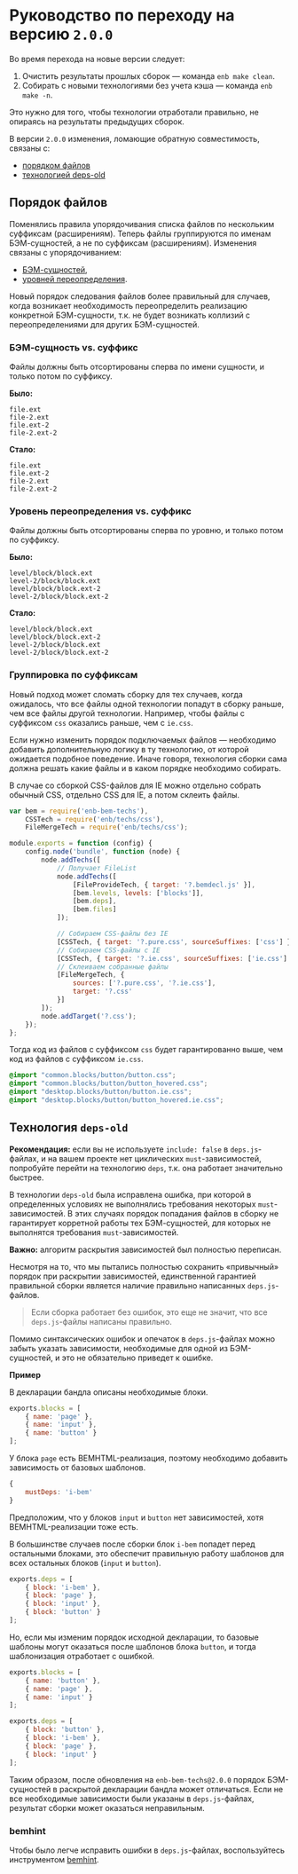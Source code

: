 Руководство по переходу на версию `2.0.0`
=========================================

Во время перехода на новые версии следует:

1. Очистить результаты прошлых сборок — команда `enb make clean`.
2. Собирать с новыми технологиями без учета кэша — команда `enb make -n`.

Это нужно для того, чтобы технологии отработали правильно, не опираясь на результаты предыдущих сборок.

В версии `2.0.0` изменения, ломающие обратную совместимость, связаны с:

* [порядком файлов](#Порядок-файлов)
* [технологией deps-old](#Технология-deps-old)

Порядок файлов
--------------

Поменялись правила упорядочивания списка файлов по нескольким суффиксам (расширениям). Теперь файлы группируются по именам БЭМ-сущностей, а не по суффиксам (расширениям). Изменения связаны с упорядочиванием:

* [БЭМ-сущностей](#БЭМ-сущность-vs-суффикс),
* [уровней переопределения](#Уровень-переопределения-vs-суффикс).

Новый порядок следования файлов более правильный для случаев, когда возникает необходимость переопределить реализацию конкретной БЭМ-сущности, т.к. не будет возникать коллизий с переопределениями для других БЭМ-сущностей.

### БЭМ-сущность vs. суффикс

Файлы должны быть отсортированы сперва по имени сущности, и только потом по суффиксу.

**Было:**

```
file.ext
file-2.ext
file.ext-2
file-2.ext-2
```

**Стало:**

```
file.ext
file.ext-2
file-2.ext
file-2.ext-2
```

### Уровень переопределения vs. суффикс

Файлы должны быть отсортированы сперва по уровню, и только потом по суффиксу.

**Было:**

```
level/block/block.ext
level-2/block/block.ext
level/block/block.ext-2
level-2/block/block.ext-2
```

**Стало:**

```
level/block/block.ext
level/block/block.ext-2
level-2/block/block.ext
level-2/block/block.ext-2
```

### Группировка по суффиксам

Новый подход может сломать сборку для тех случаев, когда ожидалось, что все файлы одной технологии попадут в сборку раньше, чем все файлы другой технологии. Например, чтобы файлы с суффиксом `css` оказались раньше, чем с `ie.css`.

Если нужно изменить порядок подключаемых файлов — необходимо добавить дополнительную логику в ту технологию, от которой ожидается подобное поведение. Иначе говоря, технология сборки сама должна решать какие файлы и в каком порядке необходимо собирать.

В случае со сборкой CSS-файлов для IE можно отдельно собрать обычный CSS, отдельно CSS для IE, а потом склеить файлы.

```js
var bem = require('enb-bem-techs'),
    CSSTech = require('enb/techs/css'),
    FileMergeTech = require('enb/techs/css');

module.exports = function (config) {
    config.node('bundle', function (node) {
        node.addTechs([
            // Получает FileList
            node.addTechs([
                [FileProvideTech, { target: '?.bemdecl.js' }],
                [bem.levels, levels: ['blocks']],
                [bem.deps],
                [bem.files]
            ]);

            // Собираем CSS-файлы без IE
            [CSSTech, { target: '?.pure.css', sourceSuffixes: ['css'] }],
            // Собираем CSS-файлы с IE
            [CSSTech, { target: '?.ie.css', sourceSuffixes: ['ie.css'] }],
            // Склеиваем собранные файлы
            [FileMergeTech, {
                sources: ['?.pure.css', '?.ie.css'],
                target: '?.css'
            }]
        ]);
        node.addTarget('?.css');
    });
};
```

Тогда код из файлов с суффиксом `css` будет гарантированно выше, чем код из файлов с суффиксом `ie.css`.

```css
@import "common.blocks/button/button.css";
@import "common.blocks/button/button_hovered.css";
@import "desktop.blocks/button/button.ie.css";
@import "desktop.blocks/button/button_hovered.ie.css";
```

Технология `deps-old`
---------------------

 **Рекомендация:** если вы не используете `include: false` в `deps.js`-файлах, и на вашем проекте нет циклических `must`-зависимостей, попробуйте перейти на технологию `deps`, т.к. она работает значительно быстрее.

В технологии `deps-old` была исправлена ошибка, при которой в определенных условиях не выполнялись требования некоторых `must`-зависимостей. В этих случаях порядок попадания файлов в сборку не гарантирует корретной работы тех БЭМ-сущностей, для которых не выполнятся требования `must`-зависимостей.

**Важно:** алгоритм раскрытия зависимостей был полностью переписан.

Несмотря на то, что мы пытались полностью сохранить «привычный» порядок при раскрытии зависимостей, единственной гарантией правильной сборки является наличие правильно написанных `deps.js`-файлов.

> Если сборка работает без ошибок, это еще не значит, что все `deps.js`-файлы написаны правильно.

Помимо синтаксических ошибок и опечаток в `deps.js`-файлах можно забыть указать зависимости, необходимые для одной из БЭМ-сущностей, и это не обязательно приведет к ошибке.

**Пример**

В декларации бандла описаны необходимые блоки.

```js
exports.blocks = [
    { name: 'page' },
    { name: 'input' },
    { name: 'button' }
];
```

У блока `page` есть BEMHTML-реализация, поэтому необходимо добавить зависимость от базовых шаблонов.

```js
{
    mustDeps: 'i-bem'
}
```

Предположим, что у блоков `input` и `button` нет зависимостей, хотя BEMHTML-реализации тоже есть.

В большинстве случаев после сборки блок `i-bem` попадет перед остальными блоками, это обеспечит правильную работу шаблонов для всех остальных блоков (`input` и `button`).

```js
exports.deps = [
    { block: 'i-bem' },
    { block: 'page' },
    { block: 'input' },
    { block: 'button' }
];
```

Но, если мы изменим порядок исходной декларации, то базовые шаблоны могут оказаться после шаблонов блока `button`, и тогда шаблонизация отработает с ошибкой.

```js
exports.blocks = [
    { name: 'button' },
    { name: 'page' },
    { name: 'input' }
];
```

```js
exports.deps = [
    { block: 'button' },
    { block: 'i-bem' },
    { block: 'page' },
    { block: 'input' }
];
```

Таким образом, после обновления на `enb-bem-techs@2.0.0` порядок БЭМ-сущностей в раскрытой декларации бандла может отличаться. Если не все необходимые зависимости были указаны в `deps.js`-файлах, результат сборки может оказаться неправильным.

### bemhint

Чтобы было легче исправить ошибки в `deps.js`-файлах, воспользуйтесь инструментом [bemhint](https://github.com/bem/bemhint).
